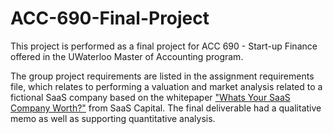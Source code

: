 # ACC-690-Final-Project

This project is performed as a final project for ACC 690 - Start-up Finance offered in the UWaterloo Master of Accounting program. 

The group project requirements are listed in the assignment requirements file, which relates to performing a valuation and market analysis related to a fictional SaaS company based on the whitepaper ["Whats Your SaaS Company Worth?"](https://github.com/jackyzhu97/ACC-690-Final-Project/files/9098702/Whats-Your-SaaS-Company-Worth-Oct-2019.pdf) from SaaS Capital. The final deliverable had a qualitative memo as well as supporting quantitative analysis.  
